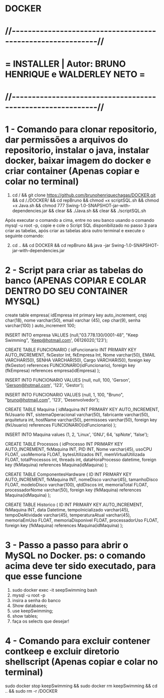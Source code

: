 # DOCKER
# //-----------------------------------------------------------//
# = INSTALLER | Autor: BRUNO HENRIQUE e WALDERLEY NETO =
# //-----------------------------------------------------------//

# 1 - Comando para clonar repositorio, dar permissões a arquivos do repositorio, instalar o java, instalar docker, baixar imagem do docker e  criar container (Apenas copiar e colar no terminal)

1. cd / && git clone https://github.com/brunohenriquechagas/DOCKER.git && cd /./DOCKER/ && cd repBruno && chmod +x scriptSQL.sh && chmod +x Java.sh && chmod 777 Swing-1.0-SNAPSHOT-jar-with-dependencies.jar && clear && ./Java.sh && clear && ./scriptSQL.sh

Após executar o comando a cima, entre no seu banco usando o comando mysql -u root -p, copie e cole o Script SQL disponibilizado no passo 3 para criar as tabelas, após criar as tabelas abra outro terminal e execute o seguinte comando:

2. cd .. && cd DOCKER && cd repBruno && java -jar Swing-1.0-SNAPSHOT-jar-with-dependencies.jar

# 2 - Script para criar as tabelas do banco (APENAS COPIAR E COLAR DENTRO DO SEU CONTAINER MYSQL)
create table empresa(
    idEmpresa int primary key auto_increment,
    cnpj char(18),
    nome varchar(50),
    email varchar (45),
    cep char(9),
    senha varchar(100)
) auto_increment 100;

INSERT INTO empresa VALUES 
(null,"03.778.130/0001-48", "Keep Swimming", 'Keep@hotmail.com', 06126020,'123');

CREATE TABLE FUNCIONARIO (
    idFuncionario INT PRIMARY KEY AUTO_INCREMENT,
    fkGestor Int,
    fkEmpresa Int,
    Nome varchar(50),
    EMAIL VARCHAR(50),
    SENHA VARCHAR(50),
    Cargo VARCHAR(50),
    foreign key (fkGestor) references FUNCIONARIO(idFuncionario),
    foreign key (fkEmpresa) references empresa(idEmpresa)
);

INSERT INTO FUNCIONARIO VALUES (null, null, 100, 'Gerson', 'Gerson@hotmail.com', '123', 'Gestor');

INSERT INTO FUNCIONARIO VALUES (null, 1, 100, "Bruno", "bruno@hotmail.com", '123', 'Desenvolvedor');

CREATE TABLE Maquina (
    idMaquina INT PRIMARY KEY AUTO_INCREMENT,
    fkUsuario INT,
    sistemaOperacional varchar(50),
    fabricante varchar(50),
    arquitetura int,
    hostName varchar(50),
    permissoes varchar(50),
    foreign key (fkUsuario) references FUNCIONARIO(idFuncionario)
);

INSERT INTO Maquina values (1, 2, 'Linux', 'GNU', 64, 'spNote', 'false');

CREATE TABLE Processos (
    idProcesso INT PRIMARY KEY AUTO_INCREMENT,
    fkMaquina INT,
    PID INT,
    Nome varchar(45),
    usoCPU FLOAT,
    usoMemoria FLOAT,
    bytesUtilizados INT,
    memVirtualUtilizada FLOAT,
    totalProcessos int,
    threads int,
    dataHoraProcesso datetime,
    foreign key (fkMaquina) references Maquina(idMaquina)
);

CREATE TABLE ComponentesHardware (
    ID INT PRIMARY KEY AUTO_INCREMENT,
    fkMaquina INT,
    nomeDisco varchar(45),
    tamanhoDisco FLOAT,
    modeloDisco varchar(100),
    qtdDiscos int,
    memoriaTotal FLOAT,
    processadorNome varchar(50),
    foreign key (fkMaquina) references Maquina(idMaquina)
);

CREATE TABLE Historico (
    ID INT PRIMARY KEY AUTO_INCREMENT,
    fkMaquina INT,
    data Datetime,
    tempoInicializado varchar(45),
    tempoDeAtividade varchar(45),
    temperaturaAtual varchar(45),
    memoriaEmUso FLOAT,
    memoriaDisponivel FLOAT,
    processadorUso FLOAT,
    foreign key (fkMaquina) references Maquina(idMaquina)
);
# 3 - Passo a passo para abrir o MySQL no Docker. ps: o comando acima deve ter sido executado, para que esse funcione
1. sudo docker exec -it seepSwimming bash
2. mysql -u root -p
3. insira a senha do banco
4. Show databases;
5. use keepSwimming;
6. show tables;
7. faça os selects que desejar!

# 4 - Comando para excluir contener contkeep e excluir diretorio shellscript (Apenas copiar e colar no terminal)
sudo docker stop keepSwimming && sudo docker rm keepSwimming && cd .. && sudo rm -r /DOCKER